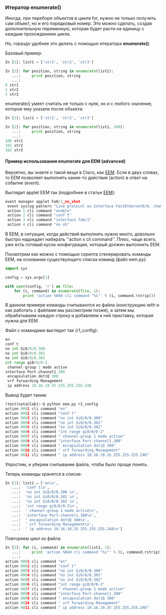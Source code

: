 ### Итератор enumerate()
Иногда, при переборе объектов в цикле for, нужно не только получить сам объект, но и его порядковый номер. Это можно сделать, создав дополнительную переменную, которая будет расти на единицу с каждым прохождением цикла.

Но, гораздо удобнее это делать с помощью итератора __enumerate()__.

Базовый пример:
```python
In [1]: list1 = ['str1', 'str2', 'str3']

In [2]: for position, string in enumerate(list1):
   ...:     print position, string
   ...:     
0 str1
1 str2
2 str3
```

enumerate() умеет считать не только с нуля, но и с любого значение, которое ему указали после объекта:
```python
In [1]: list1 = ['str1', 'str2', 'str3']

In [2]: for position, string in enumerate(list1, 100):
   ...:     print position, string
   ...:     
100 str1
101 str2
102 str3
```

#### Пример использования enumerate для EEM (advanced)
Вероятно, вы знаете о такой вещи в Cisco, как [EEM](http://xgu.ru/wiki/EEM). Если в двух словах, то EEM позволяет выполнять какие-то действия (action) в ответ на событие (event).

Выглядит applet EEM так (подробнее в статье [EEM](http://xgu.ru/wiki/EEM)):
```python
event manager applet Fa0/1_no_shut
 event syslog pattern "Line protocol on Interface FastEthernet0/0, changed state to down"
 action 1 cli command "enable"
 action 2 cli command "conf t"
 action 3 cli command "interface fa0/1"
 action 4 cli command "no sh"
```

В EEM, в ситуации, когда действий выполнить нужно много, довольно быстро надоедает набирать ''action x cli command''. Плюс, чаще всего, уже есть готовый кусок конфигурации, который должен выполнить EEM.

Посмотрим как можно с помощью скрипта сгенерировать команды EEM, на основании существующего списка команд (файл eem.py):
```python
import sys

config = sys.argv[1]

with open(config, 'r') as file:
    for (i, command) in enumerate(file, 1):
        print 'action %04d cli command "%s"' % (i, command.rstrip())
```

В данном примере команды считываются из файла (конструкцию with и как работать с файлами мы рассмотрим позже), а затем мы обрабатываем каждую строку и добавляем к ней приставку, которая нужна для EEM.

Файл с командами выглядит так (r1_config):
```python
en
conf t
no int Gi0/0/0.300 
no int Gi0/0/0.301 
no int Gi0/0/0.302 
int range gi0/0/0-2
 channel-group 1 mode active
interface Port-channel1.300
 encapsulation dot1Q 300
 vrf forwarding Management
 ip address 10.16.19.35 255.255.255.248
```

Вывод будет таким:
```python
(test)nata@lab1:~$ python eem.py r1_config 
action 0001 cli command "en"
action 0002 cli command "conf t"
action 0003 cli command "no int Gi0/0/0.300"
action 0004 cli command "no int Gi0/0/0.301"
action 0005 cli command "no int Gi0/0/0.302"
action 0006 cli command "int range gi0/0/0-2"
action 0007 cli command " channel-group 1 mode active"
action 0008 cli command "interface Port-channel1.300"
action 0009 cli command " encapsulation dot1Q 300"
action 0010 cli command " vrf forwarding Management"
action 0011 cli command " ip address 10.16.19.35 255.255.255.248"
```

Упростим, и уберем считывание файла, чтобы было проще понять.

Теперь команды хранятся в списке:
```python 
In [1]: list1 = ['en\n',
   ...:  'conf t\n',
   ...:  'no int Gi0/0/0.300 \n',
   ...:  'no int Gi0/0/0.301 \n',
   ...:  'no int Gi0/0/0.302 \n',
   ...:  'int range gi0/0/0-2\n',
   ...:  ' channel-group 1 mode active\n',
   ...:  'interface Port-channel1.300\n',
   ...:  ' encapsulation dot1Q 300\n',
   ...:  ' vrf forwarding Management\n',
   ...:  ' ip address 10.16.19.35 255.255.255.248\n']
```

Повторяем цикл из файла:
```python
In [2]: for (i, command) in enumerate(list1, 1):
   ...:     print 'action %04d cli command "%s"' % (i, command.rstrip())
   ...:     
action 0001 cli command "en"
action 0002 cli command "conf t"
action 0003 cli command "no int Gi0/0/0.300"
action 0004 cli command "no int Gi0/0/0.301"
action 0005 cli command "no int Gi0/0/0.302"
action 0006 cli command "int range gi0/0/0-2"
action 0007 cli command " channel-group 1 mode active"
action 0008 cli command "interface Port-channel1.300"
action 0009 cli command " encapsulation dot1Q 300"
action 0010 cli command " vrf forwarding Management"
action 0011 cli command " ip address 10.16.19.35 255.255.255.248"
```
